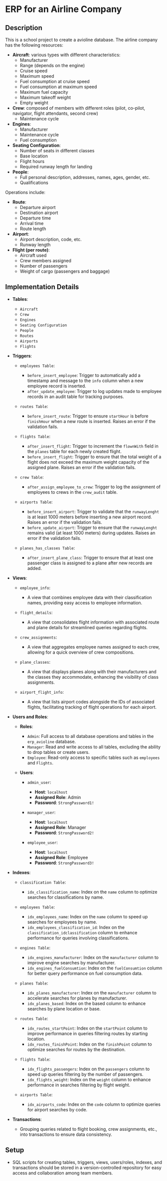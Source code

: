 # ERP for an Airline Company

## Description

This is a school project to create a avioline database.
The airline company has the following resources:

- **Aircraft**: various types with different characteristics:
  - Manufacturer
  - Range (depends on the engine)
  - Cruise speed
  - Maximum speed
  - Fuel consumption at cruise speed
  - Fuel consumption at maximum speed
  - Maximum fuel capacity
  - Maximum takeoff weight
  - Empty weight
- **Crew**: composed of members with different roles (pilot, co-pilot, navigator, flight attendants, second crew)
  - Maintenance cycle
- **Engines**:
  - Manufacturer
  - Maintenance cycle
  - Fuel consumption
- **Seating Configuration**:
  - Number of seats in different classes
  - Base location
  - Flight hours
  - Required runway length for landing
- **People**:
  - Full personal description, addresses, names, ages, gender, etc.
  - Qualifications

Operations include:

- **Route**:
  - Departure airport
  - Destination airport
  - Departure time
  - Arrival time
  - Route length
- **Airport**:
  - Airport description, code, etc.
  - Runway length
- **Flight (per route)**:
  - Aircraft used
  - Crew members assigned
  - Number of passengers
  - Weight of cargo (passengers and baggage)

## Implementation Details

- **Tables**:
  - `Aircraft`
  - `Crew`
  - `Engines`
  - `Seating Configuration`
  - `People`
  - `Routes`
  - `Airports`
  - `Flights`

- **Triggers**:
  - `employees Table`:
      - `before_insert_employee`: Trigger to automatically add a timestamp and message to the `info` column when a new employee record is         inserted.
      - `after_update_employee`: Trigger to log updates made to employee records in an audit table for tracking purposes.
  
  - `routes Table`:
      - `before_insert_route`: Trigger to ensure `startHour` is before `finishHour` when a new route is inserted. Raises an error if the          validation fails.
  
  - `flights Table`:
      - `after_insert_flight`: Trigger to increment the `flownWith` field in the `planes` table for each newly created flight.
      - `before_insert_flight`: Trigger to ensure that the total weight of a flight does not exceed the maximum weight capacity of the            assigned plane. Raises an error if the validation fails.
  
  - `crew Table`:
      - `after_assign_employee_to_crew`: Trigger to log the assignment of employees to crews in the `crew_audit` table.

  - `airports Table`:
      - `before_insert_airport`: Trigger to validate that the `runwayLenght` is at least 1000 meters before inserting a new airport record.       Raises an error if the validation fails.
      - `before_update_airport`: Trigger to ensure that the `runwayLenght` remains valid (at least 1000 meters) during updates. Raises an         error if the validation fails.

  - `planes_has_classes Table`:
      - `after_insert_plane_class`: Trigger to ensure that at least one passenger class is assigned to a plane after new records are added.

- **Views**:
  - `employee_info`: 
      - A view that combines employee data with their classification names, providing easy access to employee information.

  - `flight_details`: 
      - A view that consolidates flight information with associated route and plane details for streamlined queries regarding flights.

  - `crew_assignments`: 
      - A view that aggregates employee names assigned to each crew, allowing for a quick overview of crew compositions.

  - `plane_classes`: 
      - A view that displays planes along with their manufacturers and the classes they accommodate, enhancing the visibility of class              assignments.

  - `airport_flight_info`: 
      - A view that lists airport codes alongside the IDs of associated flights, facilitating tracking of flight operations for each                airport.


- **Users and Roles**:
  - **Roles**:
    - `Admin`: Full access to all database operations and tables in the `erp_avioline` database.
    - `Manager`: Read and write access to all tables, excluding the ability to drop tables or create users.
    - `Employee`: Read-only access to specific tables such as `employees` and `Flights`.

  - **Users**:
    - `admin_user`:
      - **Host**: `localhost`
      - **Assigned Role**: Admin
      - **Password**: `StrongPassword1!`
    
    - `manager_user`:
      - **Host**: `localhost`
      - **Assigned Role**: Manager
      - **Password**: `StrongPassword2!`
    
    - `employee_user`:
      - **Host**: `localhost`
      - **Assigned Role**: Employee
      - **Password**: `StrongPassword3!`


- **Indexes**:
  - `classification Table`:
      - `idx_classification_name`: Index on the `name` column to optimize searches for classifications by name.
  
  - `employees Table`:
      - `idx_employees_name`: Index on the `name` column to speed up searches for employees by name.
      - `idx_employees_classification_id`: Index on the `classification_idclassification` column to enhance performance for queries involving classifications.

  - `engines Table`:
      - `idx_engines_manufacturer`: Index on the `manufacturer` column to improve engine searches by manufacturer.
      - `idx_engines_fuelConsumtion`: Index on the `fuelConsumtion` column for better query performance on fuel consumption data.
  
  - `planes Table`:
      - `idx_planes_manufacturer`: Index on the `manufacturer` column to accelerate searches for planes by manufacturer.
      - `idx_planes_based`: Index on the based column to enhance searches by plane location or base.
       
  - `routes Table`:
      - `idx_routes_startPoint`: Index on the `startPoint` column to improve performance in queries filtering routes by starting location.
      - `idx_routes_finishPoint`: Index on the `finishPoint` column to optimize searches for routes by the destination.

  - `flights Table`:
      - `idx_flights_passengers`: Index on the `passengers` column to speed up queries filtering by the number of passengers.
      - `idx_flights_weight`: Index on the `weight` column to enhance performance in searches filtering by flight weight.
        
  - `airports Table`:
      - `idx_airports_code`: Index on the `code` column to optimize queries for airport searches by code.

- **Transactions**:
  - Grouping queries related to flight booking, crew assignments, etc., into transactions to ensure data consistency.

## Setup

- SQL scripts for creating tables, triggers, views, users/roles, indexes, and transactions should be stored in a version-controlled repository for easy access and collaboration among team members.
